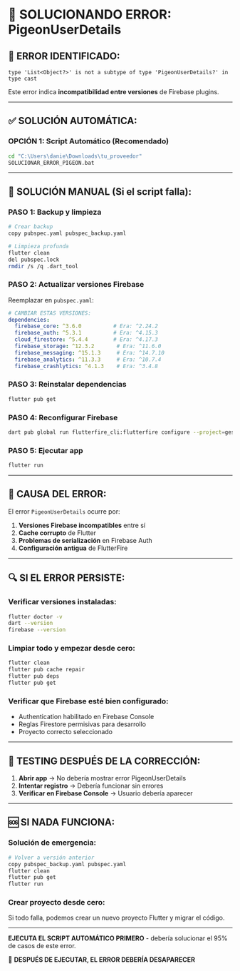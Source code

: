 # 🔧 SOLUCIONANDO ERROR: PigeonUserDetails

## 🚨 ERROR IDENTIFICADO:
```
type 'List<Object?>' is not a subtype of type 'PigeonUserDetails?' in type cast
```

Este error indica **incompatibilidad entre versiones** de Firebase plugins.

---

## ✅ SOLUCIÓN AUTOMÁTICA:

### **OPCIÓN 1: Script Automático (Recomendado)**
```bash
cd "C:\Users\danie\Downloads\tu_proveedor"
SOLUCIONAR_ERROR_PIGEON.bat
```

---

## 🔧 SOLUCIÓN MANUAL (Si el script falla):

### **PASO 1: Backup y limpieza**
```bash
# Crear backup
copy pubspec.yaml pubspec_backup.yaml

# Limpieza profunda
flutter clean
del pubspec.lock
rmdir /s /q .dart_tool
```

### **PASO 2: Actualizar versiones Firebase**
Reemplazar en `pubspec.yaml`:

```yaml
# CAMBIAR ESTAS VERSIONES:
dependencies:
  firebase_core: ^3.6.0          # Era: ^2.24.2
  firebase_auth: ^5.3.1          # Era: ^4.15.3  
  cloud_firestore: ^5.4.4        # Era: ^4.17.3
  firebase_storage: ^12.3.2       # Era: ^11.6.0
  firebase_messaging: ^15.1.3     # Era: ^14.7.10
  firebase_analytics: ^11.3.3     # Era: ^10.7.4
  firebase_crashlytics: ^4.1.3    # Era: ^3.4.8
```

### **PASO 3: Reinstalar dependencias**
```bash
flutter pub get
```

### **PASO 4: Reconfigurar Firebase**
```bash
dart pub global run flutterfire_cli:flutterfire configure --project=gestion-de-inventario-8d16a --force
```

### **PASO 5: Ejecutar app**
```bash
flutter run
```

---

## 🎯 CAUSA DEL ERROR:

El error `PigeonUserDetails` ocurre por:

1. **Versiones Firebase incompatibles** entre sí
2. **Cache corrupto** de Flutter
3. **Problemas de serialización** en Firebase Auth
4. **Configuración antigua** de FlutterFire

---

## 🔍 SI EL ERROR PERSISTE:

### **Verificar versiones instaladas:**
```bash
flutter doctor -v
dart --version
firebase --version
```

### **Limpiar todo y empezar desde cero:**
```bash
flutter clean
flutter pub cache repair
flutter pub deps
flutter pub get
```

### **Verificar que Firebase esté bien configurado:**
- Authentication habilitado en Firebase Console
- Reglas Firestore permisivas para desarrollo
- Proyecto correcto seleccionado

---

## 📱 TESTING DESPUÉS DE LA CORRECCIÓN:

1. **Abrir app** → No debería mostrar error PigeonUserDetails
2. **Intentar registro** → Debería funcionar sin errores
3. **Verificar en Firebase Console** → Usuario debería aparecer

---

## 🆘 SI NADA FUNCIONA:

### **Solución de emergencia:**
```bash
# Volver a versión anterior
copy pubspec_backup.yaml pubspec.yaml
flutter clean
flutter pub get
flutter run
```

### **Crear proyecto desde cero:**
Si todo falla, podemos crear un nuevo proyecto Flutter y migrar el código.

---

**EJECUTA EL SCRIPT AUTOMÁTICO PRIMERO** - debería solucionar el 95% de casos de este error.

🚀 **DESPUÉS DE EJECUTAR, EL ERROR DEBERÍA DESAPARECER**
